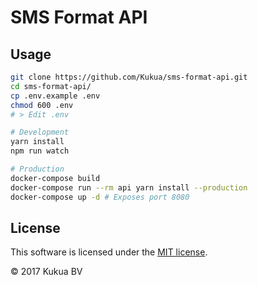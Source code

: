# SMS Format API

## Usage

```bash
git clone https://github.com/Kukua/sms-format-api.git
cd sms-format-api/
cp .env.example .env
chmod 600 .env
# > Edit .env

# Development
yarn install
npm run watch

# Production
docker-compose build
docker-compose run --rm api yarn install --production
docker-compose up -d # Exposes port 8080
```

## License

This software is licensed under the [MIT license](https://github.com/kukua/sms-format-api/blob/master/LICENSE).

© 2017 Kukua BV
